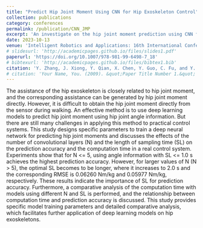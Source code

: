 ```yaml
---
title: "Predict Hip Joint Moment Using CNN for Hip Exoskeleton Control"
collection: publications
category: conferences
permalink: /publication/CNN_JMP
excerpt: 'An investigate on the hip joint moment prediction using CNN for hip exoskeleton control.'
date: 2023-10-13
venue: 'Intelligent Robotics and Applications: 16th International Conference, ICIRA 2023, Hangzhou, China'
# slidesurl: 'http://academicpages.github.io/files/slides1.pdf'
paperurl: 'https://doi.org/10.1007/978-981-99-6498-7_18'
# bibtexurl: 'http://academicpages.github.io/files/bibtex1.bib'
citation: 'Y. Zhang, J. Xiong, Y. Qian, X. Chen, Y. Guo, C. Fu, and Y. Leng, “Predict hip joint moment using cnn for hip exoskeleton control,” in International Conference on Intelligent Robotics and Applications. Springer, 2023, pp. 200–209.'
# citation: 'Your Name, You. (2009). &quot;Paper Title Number 1.&quot; <i>Journal 1</i>. 1(1).'
---
```

The assistance of the hip exoskeleton is closely related to hip joint moment, and the corresponding assistance can be generated by hip joint moment directly. However, it is difficult to obtain the hip joint moment directly from the sensor during walking. An effective method is to use deep learning models to predict hip joint moment using hip joint angle information. But there are still many challenges in applying this method to practical control systems. This study designs specific parameters to train a deep neural network for predicting hip joint moments and discusses the effects of the number of convolutional layers (N) and the length of sampling time (SL) on the prediction accuracy and the computation time in a real control system. Experiments show that for N <= 5, using angle information with SL <= 1.0 s achieves the highest prediction accuracy. However, for larger values of N (N > 5), the optimal SL becomes to be longer, where it increases to 2.0 s and the corresponding RMSE is 0.06260 Nm/kg and 0.05977 Nm/kg, respectively. These results indicate the importance of SL for prediction accuracy. Furthermore, a comparative analysis of the computation time with models using different N and SL is performed, and the relationship between computation time and prediction accuracy is discussed. This study provides specific model training parameters and detailed comparative analysis, which facilitates further application of deep learning models on hip exoskeletons.